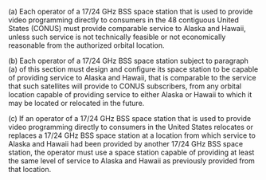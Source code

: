 (a) Each operator of a 17/24 GHz BSS space station that is used to provide video programming directly to consumers in the 48 contiguous United States (CONUS) must provide comparable service to Alaska and Hawaii, unless such service is not technically feasible or not economically reasonable from the authorized orbital location.

(b) Each operator of a 17/24 GHz BSS space station subject to paragraph (a) of this section must design and configure its space station to be capable of providing service to Alaska and Hawaii, that is comparable to the service that such satellites will provide to CONUS subscribers, from any orbital location capable of providing service to either Alaska or Hawaii to which it may be located or relocated in the future.

(c) If an operator of a 17/24 GHz BSS space station that is used to provide video programming directly to consumers in the United States relocates or replaces a 17/24 GHz BSS space station at a location from which service to Alaska and Hawaii had been provided by another 17/24 GHz BSS space station, the operator must use a space station capable of providing at least the same level of service to Alaska and Hawaii as previously provided from that location.

